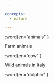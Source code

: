 ```yaml
---

concepts:
  - nature

---
```


:word{en="animals" }

Farm animals

:word{en="cow" }

Wild animals in Italy

:word{en="dolphin" }
